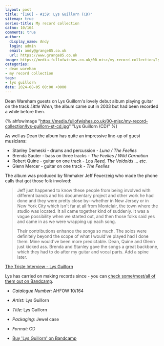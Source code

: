 ```yaml
---
layout: post
title: "[166] - #159: Lys Guillorn (CD)"
sitemap: true
series-title: My record collection
catno: 10/164
comments: true
author:
  display_name: Andy
  login: admin
  email: andy@grange85.co.uk
  url: https://www.grange85.co.uk
image: https://media.fullofwishes.co.uk/00-misc/my-record-collection/lys-guillorn-st-cd.jpg
categories:
- dean wareham
- my record collection
tags:
- lys guillorn
date: 2024-08-05 00:00 +0000
---
```

Dean Wareham guests on Lys Guillorn's lovely debut album playing guitar on the track _Little Wren_, the album came out in 2003 but had been recorded a while before then.

{% ahfowimage "https://media.fullofwishes.co.uk/00-misc/my-record-collection/lys-guillorn-st-cd.jpg" "Lys Guillorn (CD)" %}

As well as Dean the album has quite an impressive line-up of guest musicians:

 - Stanley Demeski - drums and percussion - _Luna / The Feelies_
 - Brenda Sauter - bass on three tracks - _The Feelies / Wild Carnation_
 - Robert Quine - guitar on one track - _Lou Reed, The Voidoids ... etc._
 - Glenn Mercer - guitar on one track - _The Feelies_

 The album was produced by filmmaker Jeff Feuerzeig who made the phone calls that got those folk involved:

 <blockquote>
<p>
    Jeff just happened to know these people from being involved with different bands and his documentary project and other work he had done and they were pretty close by--whether in New Jersey or in New York City which isn't far at all from Montclair, the town where the studio was located. It all came together kind of suddenly. It was a vague possibility when we started out, and then those folks said yes and came in as we were wrapping up each song.
</p>

<p>
    Their contributions enhance the songs so much. The solos were definitely beyond the scope of what I would've played had I done them. Mine would've been more predictable. Dean, Quine and Glenn just kicked ass. Brenda and Stanley gave the songs a great backbone, which they had to do after my guitar and vocal parts. Add a spine later. 
</p>
 </blockquote>
 <p class="caption"><a href="http://www.triste.co.uk/lysguillorn.htm#interview">The Triste Interview - Lys Guillorn</a></p>

Lys has carried on making records since - you can [check some/most/all of them out on Bandcamp](https://lysguillorn.bandcamp.com/).

 - *Catalogue Number:* AHFOW 10/164
 - *Artist:* Lys Guillorn
 - *Title:* Lys Guillorn
 - *Packaging:* Jewel case
 - *Format:* CD

 - [Buy 'Lys Guillorn' on Bandcamp](https://lysguillorn.bandcamp.com/album/lys-guillorn-2)
